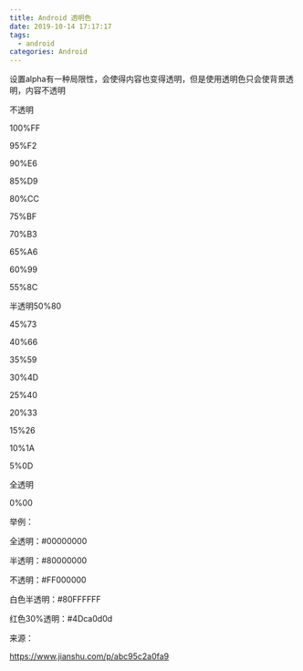 ```yaml
---
title: Android 透明色
date: 2019-10-14 17:17:17
tags:
  - android
categories: Android
---
```

设置alpha有一种局限性，会使得内容也变得透明，但是使用透明色只会使背景透明，内容不透明



不透明        

100%FF

 95%F2

 90%E6

 85%D9

 80%CC

 75%BF

 70%B3

 65%A6

 60%99

 55%8C

半透明50%80

 45%73

 40%66

 35%59

 30%4D

 25%40

 20%33

 15%26

 10%1A

 5%0D

全透明

0%00



举例：

全透明：#00000000

半透明：#80000000

不透明：#FF000000

白色半透明：#80FFFFFF

红色30%透明：#4Dca0d0d



来源：

 https://www.jianshu.com/p/abc95c2a0fa9 